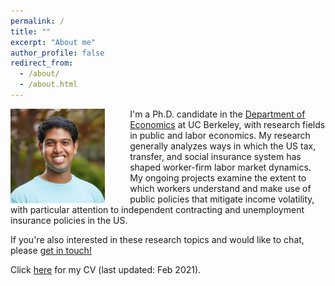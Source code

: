 ```yaml
---
permalink: /
title: ""
excerpt: "About me"
author_profile: false
redirect_from: 
  - /about/
  - /about.html
---
```


<img src="/images/srk_ki_default.jpg" width="30%" align="left" style="display: block; margin-right: 40px;"/>

I'm a Ph.D. candidate in the [Department of Economics](https://www.econ.berkeley.edu/) at UC Berkeley, with research fields in public and labor economics. My research generally analyzes ways in which the US tax, transfer, and social insurance system has shaped worker-firm labor market dynamics. My ongoing projects examine the extent to which workers understand and make use of public policies that mitigate income volatility, with particular attention to independent contracting and unemployment insurance policies in the US.

If you're also interested in these research topics and would like to chat, please [get in touch!](https://sreekancherla.github.io/contact/)

Click [here](/files/srk_cv.pdf) for my CV (last updated: Feb 2021).
